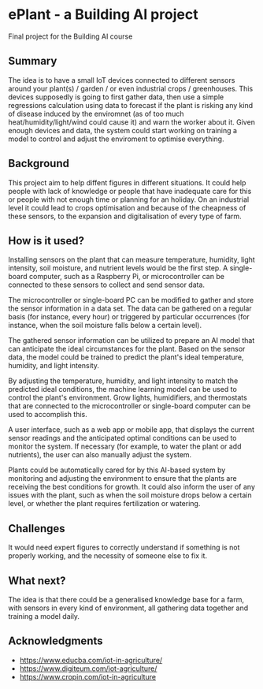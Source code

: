 <!-- This is the markdown template for the final project of the Building AI course, 
created by Reaktor Innovations and University of Helsinki. 
Copy the template, paste it to your GitHub README and edit! -->

# ePlant - a Building AI project

Final project for the Building AI course

## Summary

The idea is to have a small IoT devices connected to different sensors around your plant(s) / garden / or even industrial crops / greenhouses. This devices supposedly is going to first gather data, then use a simple regressions calculation using data to forecast if the plant is risking any kind of disease induced by the enviromnet (as of too much heat/humidity/light/wind could cause it) and warn the worker about it. Given enough devices and data, the system could start working on training a model to control and adjust the enviroment to optimise everything.


## Background

This project aim to help diffent figures in different situations.
It could help people with lack of knowledge or people that have inadequate care for this or people with not enough time or planning for an holiday.
On an industrial level it could lead to crops optimisation and because of the cheapness of these sensors, to the expansion and digitalisation of every type of farm.


## How is it used?

Installing sensors on the plant that can measure temperature, humidity, light intensity, soil moisture, and nutrient levels would be the first step. A single-board computer, such as a Raspberry Pi, or microcontroller can be connected to these sensors to collect and send sensor data.

The microcontroller or single-board PC can be modified to gather and store the sensor information in a data set. The data can be gathered on a regular basis (for instance, every hour) or triggered by particular occurrences (for instance, when the soil moisture falls below a certain level).

The gathered sensor information can be utilized to prepare an AI model that can anticipate the ideal circumstances for the plant. Based on the sensor data, the model could be trained to predict the plant's ideal temperature, humidity, and light intensity.

By adjusting the temperature, humidity, and light intensity to match the predicted ideal conditions, the machine learning model can be used to control the plant's environment. Grow lights, humidifiers, and thermostats that are connected to the microcontroller or single-board computer can be used to accomplish this.

A user interface, such as a web app or mobile app, that displays the current sensor readings and the anticipated optimal conditions can be used to monitor the system. If necessary (for example, to water the plant or add nutrients), the user can also manually adjust the system.

Plants could be automatically cared for by this AI-based system by monitoring and adjusting the environment to ensure that the plants are receiving the best conditions for growth. It could also inform the user of any issues with the plant, such as when the soil moisture drops below a certain level, or whether the plant requires fertilization or watering.

## Challenges

It would need expert figures to correctly understand if something is not properly working, and the necessity of someone else to fix it.

## What next?

The idea is that there could be a generalised knowledge base for a farm, with sensors in every kind of environment, all gathering data together and training a model daily.


## Acknowledgments

* https://www.educba.com/iot-in-agriculture/
* https://www.digiteum.com/iot-agriculture/
* https://www.cropin.com/iot-in-agriculture
